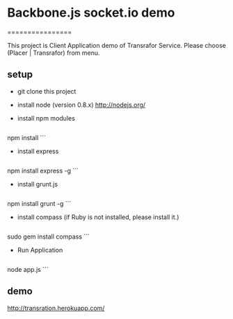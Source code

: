 # Backbone.js socket.io demo #
================

This project is Client Application demo of Transrafor Service.
Please choose (Placer | Transrafor) from menu.

## setup

* git clone this project

* install node (version 0.8.x)
http://nodejs.org/

* install npm modules

	```
npm install
	```

* install express

	```
npm install express -g
	```

* install grunt.js

	```
npm install grunt -g
	```

* install compass
(if Ruby is not installed, please install it.)

	```
sudo gem install compass
	```

* Run Application

	```
node app.js
	```

## demo

http://transration.herokuapp.com/